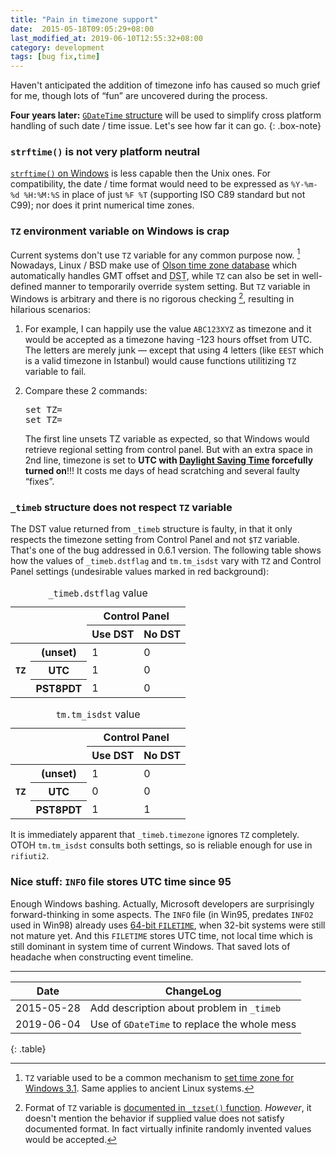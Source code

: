 ```yaml
---
title: "Pain in timezone support"
date:  2015-05-18T09:05:29+08:00
last_modified_at: 2019-06-10T12:55:32+08:00
category: development
tags: [bug fix,time]
---
```


Haven't anticipated the addition of timezone info has caused so much
grief for me, though lots of &ldquo;fun&rdquo; are uncovered during the
process.

**Four years later:** [`GDateTime` structure][7] will be used to simplify cross
platform handling of such date / time issue. Let's see how far it can go.
{: .box-note}

### `strftime()` is not very platform neutral

[`strftime()` on Windows][1] is less capable then the Unix ones. For
compatibility, the date / time format would need to be expressed as
`%Y-%m-%d %H:%M:%S` in place of just `%F %T` (supporting ISO C89
standard but not C99); nor does it print numerical time zones.

### `TZ` environment variable on Windows is crap

Current systems don't use `TZ` variable for any common purpose now. [^1]
Nowadays, Linux / BSD make use of [Olson time zone database][3] which
automatically handles GMT offset and
<abbr title="Daylight Saving Time" class="initialism">DST</abbr>,
while `TZ` can also be set in well-defined manner to temporarily override
system setting. But `TZ` variable in Windows is arbitrary and there is no
rigorous checking [^2], resulting in hilarious scenarios:

1. For example, I can happily use the value `ABC123XYZ` as timezone and it
   would be accepted as a timezone having -123 hours offset from UTC.
   The letters are merely junk &mdash; except that using 4 letters (like
   `EEST` which is a valid timezone in Istanbul) would cause functions
   utilitizing `TZ` variable to fail.

2. Compare these 2 commands:

   <kbd>set TZ=</kbd><br /><kbd>set TZ= </kbd>

   The first line unsets TZ variable as expected, so that Windows would
   retrieve regional setting from control panel. But with an extra space
   in 2nd line, timezone is set to **UTC with [Daylight Saving Time][5]
   forcefully turned on**!!! It costs me days of head scratching and several
   faulty &ldquo;fixes&rdquo;.

### `_timeb` structure does not respect `TZ` variable

The DST value returned from `_timeb` structure is faulty, in that it
only respects the timezone setting from Control Panel and not `$TZ`
variable. That's one of the bug addressed in 0.6.1 version.
The following table shows how the values of `_timeb.dstflag` and
`tm.tm_isdst` vary with `TZ` and Control Panel settings (undesirable
values <span class="bg-danger">marked in red background</span>):

<div class="row">

  <div class="col-lg-6 col-md-6 col-sm-6">
  <table class="table text-center">
  <caption><code>_timeb.dstflag</code> value</caption>
  <thead>
    <tr>
    <th colspan="2" rowspan="2">&nbsp;</th>
    <th colspan="2">Control Panel</th>
    </tr>
    <tr><th>Use DST</th><th>No DST</th></tr>
  </thead>
  <tbody>
    <tr>
      <th rowspan="3"><code>TZ</code></th>
      <th>(unset)</th>
      <td>1</td>
      <td>0</td>
    </tr>
    <tr>
      <th>UTC</th>
      <td class="danger">1</td>
      <td>0</td>
    </tr>
    <tr>
      <th>PST8PDT</th>
      <td>1</td>
      <td class="danger">0</td>
    </tr>
  </tbody>
  </table>
  </div>

  <div class="col-lg-6 col-md-6 col-sm-6">
  <table class="table text-center">
  <caption><code>tm.tm_isdst</code> value</caption>
  <thead>
    <tr>
    <th colspan="2" rowspan="2">&nbsp;</th>
    <th colspan="2">Control Panel</th>
    </tr>
    <tr><th>Use DST</th><th>No DST</th></tr>
  </thead>
  <tbody>
    <tr>
      <th rowspan="3"><code>TZ</code></th>
      <th>(unset)</th>
      <td>1</td>
      <td>0</td>
    </tr>
    <tr>
      <th>UTC</th>
      <td>0</td>
      <td>0</td>
    </tr>
    <tr>
      <th>PST8PDT</th>
      <td>1</td>
      <td>1</td>
    </tr>
  </tbody>
  </table>
  </div>

</div>

It is immediately apparent that `_timeb.timezone` ignores `TZ` completely.
OTOH `tm.tm_isdst` consults both settings, so is reliable enough for use
in `rifiuti2`.

### Nice stuff: `INFO` file stores UTC time since 95

Enough Windows bashing. Actually, Microsoft developers are surprisingly
forward-thinking in some aspects.
The `INFO` file (in Win95, predates `INFO2` used in Win98) already uses
[64-bit `FILETIME`][6], when 32-bit systems were still not mature yet.
And this `FILETIME` stores UTC time, not local time which is still dominant
in system time of current Windows. That saved lots of headache when
constructing event timeline.

[1]: https://docs.microsoft.com/en-us/cpp/c-runtime-library/reference/strftime-wcsftime-strftime-l-wcsftime-l
[2]: http://science.ksc.nasa.gov/software/winvn/userguide/3_1_4.htm
[3]: https://en.wikipedia.org/wiki/Tz_database
[4]: https://docs.microsoft.com/en-us/cpp/c-runtime-library/reference/tzset
[5]: https://en.wikipedia.org/wiki/Daylight_saving_time
[6]: https://support.microsoft.com/en-us/kb/188768
[7]: https://developer.gnome.org/glib/stable/glib-GDateTime.html

<hr class="small"/>

| Date | ChangeLog |
| --- | --- |
| 2015-05-28 | Add description about problem in `_timeb` |
| 2019-06-04 | Use of `GDateTime` to replace the whole mess |
{: .table}

[^1]: `TZ` variable used to be a common mechanism to
      [set time zone for Windows 3.1][2]. Same applies to ancient Linux
      systems.

[^2]: Format of `TZ` variable is [documented in `_tzset()` function][4].
      *However*, it doesn't mention the behavior if supplied value does
      not satisfy documented format. In fact virtually infinite randomly
      invented values would be accepted.

